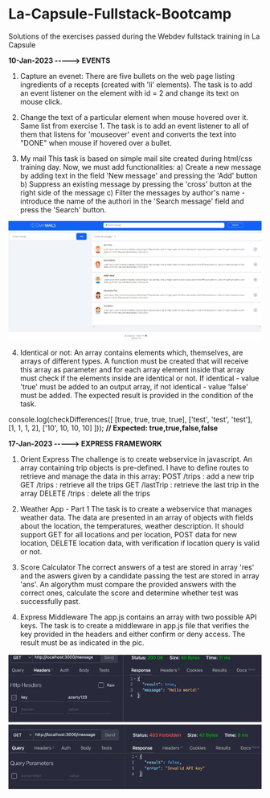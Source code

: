 # La-Capsule-Fullstack-Bootcamp
Solutions of the exercises passed during the Webdev fullstack training in La Capsule

**10-Jan-2023 -----> EVENTS**
1. Capture an evenet:
There are five bullets on the web page listing ingredients of a recepts (created with 'li' elements).
The task is to add an event listener on the element with id = 2 and change its text on mouse click.


2. Change the text of a particular element when mouse hovered over it.
Same list from exercise 1.
The task is to add an event listener to all of them that listens for 'mouseover' event and
converts the text into "DONE" when mouse if hovered over a bullet.

3. My mail
This task is based on simple mail site created during html/css training day. Now, we must add 
functionalities:
a) Create a new message by adding text in the field 'New message' and pressing the 'Add' button
b) Suppress an existing message by pressing the 'cross' button at the right side of the message
c) Filter the messages by author's name - introduce the name of the authori in the 'Search message' field and press the 'Search' button.

![My Mails](./_ScreenShots/MyMail.jpg)

4. Identical or not:
An array contains elements which, themselves, are arrays of different types.
A function must be created that will receive this array as parameter and for each array element inside that array 
must check if the elements inside are identical or not. If identical - value 'true' must be added to an output array,
if not identical - value 'false' must be added. The expected result is provided in the condition of the task.

console.log(checkDifferences([
    [true, true, true, true],
    ['test', 'test', 'test'],
    [1, 1, 1, 2],
    ['10', 10, 10, 10]
]));
**// Expected: true,true,false,false**


**17-Jan-2023 -----> EXPRESS FRAMEWORK**   

1. Orient Express
The challenge is to create webservice in javascript. An array containing trip objects is pre-defined.
I have to define routes to retrieve and manage the data in this array:
POST /trips : add a new trip
GET /trips : retrieve all the trips
GET /lastTrip : retrieve the last trip in the array
DELETE /trips : delete all the trips

2. Weather App - Part 1
The task is to create a webservice that manages weather data. The data are presented in an array of objects with fields about
the location, the temperatures, weather description.
It should support GET for all locations and per location, POST data for new location, DELETE location data,
with verification if location query is valid or not.

3. Score Calculator
The correct answers of a test are stored in array 'res' and the aswers given by
a candidate passing the test are stored in array 'ans'. An algorythm must compare the
provided answers with the correct ones, calculate the score and determine whether
test was successfully past.

4. Express Middleware
The app.js contains an array with two possible API keys. The task is to create
a middleware in app.js file that verifies the key provided in the headers and
either confirm or deny access. The result must be as indicated in the pic.

![API Key Validation](./_ScreenShots/API_Key.jpg)